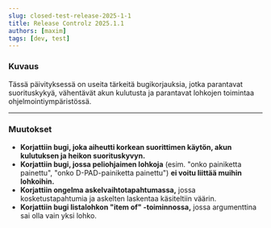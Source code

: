 ```yaml
---
slug: closed-test-release-2025-1-1
title: Release Controlz 2025.1.1
authors: [maxim]
tags: [dev, test]
---
```


### Kuvaus

Tässä päivityksessä on useita tärkeitä bugikorjauksia, jotka parantavat suorituskykyä, vähentävät akun kulutusta ja parantavat lohkojen toimintaa ohjelmointiympäristössä.

<!-- truncate -->
---

### Muutokset

- **Korjattiin bugi, joka aiheutti korkean suorittimen käytön, akun kulutuksen ja heikon suorituskyvyn.**
- **Korjattiin bugi, jossa peliohjaimen lohkoja** (esim. "onko painiketta painettu", "onko D-PAD-painiketta painettu") **ei voitu liittää muihin lohkoihin.**
- **Korjattiin ongelma askelvaihtotapahtumassa,** jossa kosketustapahtumia ja askelten laskentaa käsiteltiin väärin.
- **Korjattiin bugi listalohkon "item of" -toiminnossa,** jossa argumenttina sai olla vain yksi lohko.